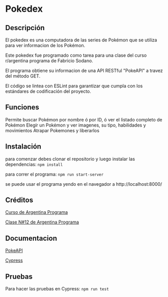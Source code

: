 # Pokedex

## Descripción
El pokedex es una computadora de las series de Pokémon que se utiliza para ver informacion de los Pokémon.

Este pokedex fue programado como tarea para una clase del curso r/argentina programa de Fabricio Sodano.

El programa obtiene su informacion de una API RESTful "PokeAPI" a travez del método GET.

El código se lintea con ESLint para garantizar que cumpla con los estándares de codificación del proyecto.

## Funciones
Permite buscar Pokémon por nombre ó por ID, ó ver el listado completo de Pokémon
Elegír un Pokémon y ver imagenes, su tipo, habilidades y movimientos
Atrapar Pokemones y liberarlos

## Instalación
para comenzar debes clonar el repositorio y luego instalar las dependencias:
`npm install`

para correr el programa: 
`npm run start-server`

se puede usar el programa yendo en el navegador a
http://localhost:8000/

## Créditos
[Curso de Argentina Programa](https://argentinaprograma.com/)

[Clase N#12 de Argentina Programa](https://www.youtube.com/watch?v=lGZAkNLtTkE&list=PLs73pLtDNXD893LSF8fP-EfZbGWMECmnc&index=12)

## Documentacion
[PokeAPI](https://pokeapi.co/)

[Cypress](https://docs.cypress.io/)

## Pruebas 
Para hacer las pruebas en Cypress:
`npm run test`
